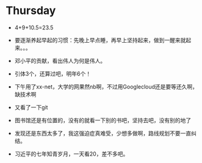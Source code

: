 # Thursday

- 4+9+10.5=23.5

- 要逐渐养起早起的习惯：先晚上早点睡，再早上坚持起来，做到一醒来就起来。。。
- 邓小平的贡献，看出伟人为何是伟人。
- 引体3个，还算过吧，明年6个！
- 下午用了xx-net，大学的网果然nb啊，不过用Googlecloud还是要等还久啊，缺技术啊
- 又看了一下git
- 图书馆还是有位置的，没有的就看一下别的书吧，坚持去吧，没有别的地了
- 发现还是东西太多了，我这强迫症真难受，少想多做啊，路线规划不要一直纠结。
- 习近平的七年知青岁月，一天看20，差不多吧。
